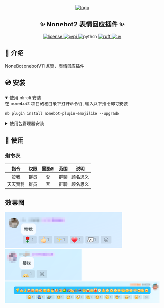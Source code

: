 <div align="center">
    <a href="https://v2.nonebot.dev/store">
    <img src="https://raw.githubusercontent.com/fllesser/nonebot-plugin-template/refs/heads/resource/.docs/NoneBotPlugin.svg" width="310" alt="logo"></a>

## ✨ Nonebot2 表情回应插件 ✨

<a href="https://raw.githubusercontent.com/fllesser/nonebot-plugin-emojilike/master/LICENSE">
    <img src="https://img.shields.io/github/license/fllesser/nonebot-plugin-emojilike" alt="license">
</a>
<a href="https://pypi.python.org/pypi/nonebot-plugin-emojilike">
    <img src="https://img.shields.io/pypi/v/nonebot-plugin-emojilike.svg" alt="pypi">
</a>
<img src="https://img.shields.io/badge/python-3.10+-blue.svg" alt="python">
<a href="https://github.com/astral-sh/ruff">
    <img src="https://img.shields.io/endpoint?url=https://raw.githubusercontent.com/charliermarsh/ruff/main/assets/badge/v2.json" alt="ruff">
</a>
<a href="https://github.com/astral-sh/uv">
    <img src="https://img.shields.io/endpoint?url=https://raw.githubusercontent.com/astral-sh/uv/main/assets/badge/v0.json" alt="uv">
</a>
</div>


## 📖 介绍

NoneBot onebotV11 点赞，表情回应插件

## 💿 安装

<details open>
<summary>使用 nb-cli 安装</summary>
在 nonebot2 项目的根目录下打开命令行, 输入以下指令即可安装

    nb plugin install nonebot-plugin-emojilike --upgrade

</details>

<details>
<summary>使用包管理器安装</summary>
在 nonebot2 项目的插件目录下, 打开命令行, 根据你使用的包管理器, 输入相应的安装命令

<details>
<summary>uv</summary>

    uv add nonebot-plugin-emojilike
</details>
<details>
<summary>pdm</summary>

    pdm add nonebot-plugin-emojilike
</details>
<details>
<summary>poetry</summary>

    poetry add nonebot-plugin-emojilike
</details>


打开 nonebot2 项目根目录下的 `pyproject.toml` 文件, 在 `[tool.nonebot]` 部分追加写入

    plugins = ["nonebot_plugin_emojilike"]

</details>


## 🎉 使用
### 指令表
|   指令   | 权限  | 需要@ | 范围  |   说明   |
| :------: | :---: | :---: | :---: | :------: |
|   赞我   | 群员  |  否   | 群聊  | 顾名思义 |
| 天天赞我 | 群员  |  否   | 群聊  | 顾名思义 |

## 效果图
<img src="docs/1.png">
<img src="docs/2.png">
<img src="docs/3.png">
